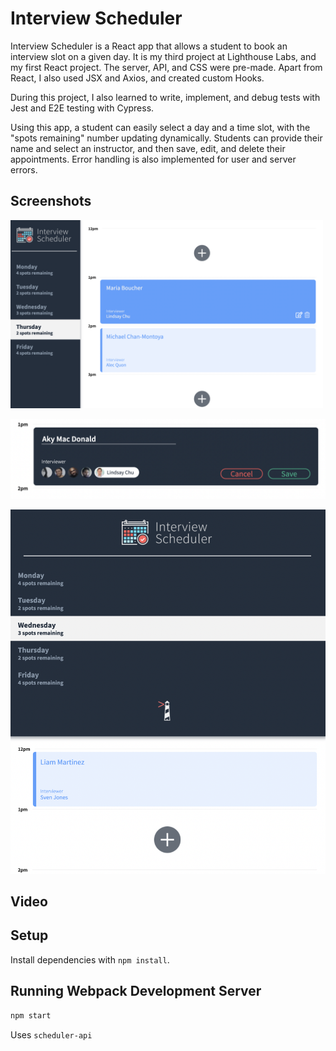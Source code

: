# Interview Scheduler

Interview Scheduler is a React app that allows a student to book an interview slot on a given day. It is my third project at Lighthouse Labs, and my first React project. The server, API, and CSS were pre-made. Apart from React, I also used JSX and Axios, and created custom Hooks.

During this project, I also learned to write, implement, and debug tests with Jest and E2E testing with Cypress.

Using this app, a student can easily select a day and a time slot, with the "spots remaining" number updating dynamically. Students can provide their name and select an instructor, and then save, edit, and delete their appointments. Error handling is also implemented for user and server errors.

## Screenshots

<img src="https://github.com/solidquartz/scheduler/blob/master/public/docs/scheduler-1.png?raw=true" width="500">

!["Saving or editing an appointment"](https://github.com/solidquartz/scheduler/blob/master/public/docs/scheduler-2.png?raw=true)

!["Resizes to mobile view"](https://github.com/solidquartz/scheduler/blob/master/public/docs/scheduler-mobile.png?raw=true)

## Video


## Setup

Install dependencies with `npm install`.

## Running Webpack Development Server

```sh
npm start
```
Uses `scheduler-api` 